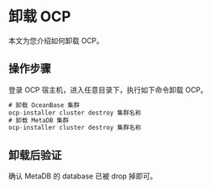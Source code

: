 # 卸载 OCP

本文为您介绍如何卸载 OCP。

## 操作步骤

登录 OCP 宿主机，进入任意目录下，执行如下命令卸载 OCP。

```java
# 卸载 OceanBase 集群
ocp-installer cluster destroy 集群名称
# 卸载 MetaDB 集群
ocp-installer cluster destroy 集群名称
```

## 卸载后验证

确认 MetaDB 的 database 已被 drop 掉即可。
